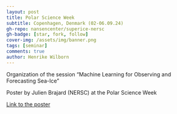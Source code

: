 ```yaml
---
layout: post
title: Polar Science Week
subtitle: Copenhagen, Denmark (02-06.09.24)
gh-repo: nansencenter/superice-nersc
gh-badge: [star, fork, follow]
cover-img: /assets/img/banner.png
tags: [seminar]
comments: true
author: Henrike Wilborn
---
```


Organization of the session “Machine Learning for Observing and Forecasting Sea-Ice” 


Poster by Julien Brajard (NERSC) at the Polar Science Week
 
[Link to the poster](../assets/slides_and_posters/poster_superice-psw24.pdf)

